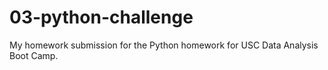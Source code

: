 # 03-python-challenge
My homework submission for the Python homework for USC Data Analysis Boot Camp. 
